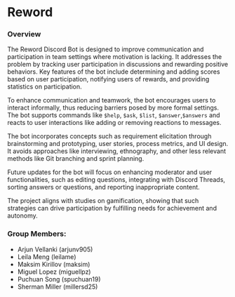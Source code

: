 # Reword
### Overview
The Reword Discord Bot is designed to improve communication and participation in team settings where motivation is lacking. It addresses the problem by tracking user participation in discussions and rewarding positive behaviors. Key features of the bot include determining and adding scores based on user participation, notifying users of rewards, and providing statistics on participation.

To enhance communication and teamwork, the bot encourages users to interact informally, thus reducing barriers posed by more formal settings. The bot supports commands like `$help`, `$ask`, `$list`, `$answer`,`$answers` and reacts to user interactions like adding or removing reactions to messages.

The bot incorporates concepts such as requirement elicitation through brainstorming and prototyping, user stories, process metrics, and UI design. It avoids approaches like interviewing, ethnography, and other less relevant methods like Git branching and sprint planning.

Future updates for the bot will focus on enhancing moderator and user functionalities, such as editing questions, integrating with Discord Threads, sorting answers or questions, and reporting inappropriate content.

The project aligns with studies on gamification, showing that such strategies can drive participation by fulfilling needs for achievement and autonomy.

### Group Members:
- Arjun Vellanki (arjunv905)
- Leila Meng (leilame)
- Maksim Kirillov (maksim)
- Miguel Lopez (miguellpz)
- Puchuan Song (spuchuan19)
- Sherman Miller (millersd25)

